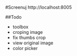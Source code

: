 #Screenuj
http://localhost:8005

##Todo
- toolbox
- croping image
- fix thumbs crop
- view original image
- color picker


